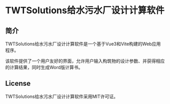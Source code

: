 # TWTSolutions给水污水厂设计计算软件

## 简介

TWTSolutions给水污水厂设计计算软件是一个基于Vue3和Vite构建的Web应用程序。

该软件提供了一个用户友好的界面，允许用户输入构筑物的设计参数、并获得相应的计算结果，同时生成Word版计算书。


## License

TWTSolutions给水污水厂设计计算软件采用MIT许可证。


